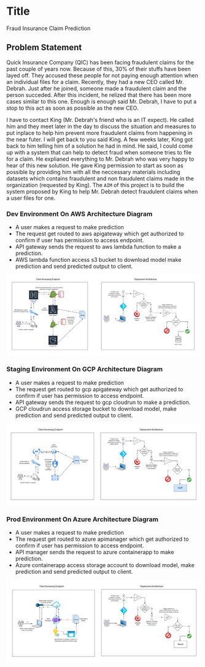 # Title
Fraud Insurance Claim Prediction

## Problem Statement
Quick Insurance Company (QIC) has been facing fraudulent claims for the past couple of years now. Because of this, 30% of their stuffs have been layed off. They accused these people for not paying enough attention when an individual files for a claim. Recently, they had a new CEO called Mr. Debrah. Just after he joined, someone made a fraudulent claim and the person succeded. After this incident, he relized that there has been more cases similar to this one. Enough is enough said Mr. Debrah, I have to put a stop to this act as soon as possible as the new CEO.

I have to contact King (Mr. Debrah's friend who is an IT expect). He called him and they meet later in the day to discuss the situation and measures to put inplace to help him prevent more fraudulent claims from happening in the near futer. I will get back to you said King. A few weeks later, King got back to him telling him of a solution he had in mind. He said, I could come up with a system that can help to detect fraud when someone tries to file for a claim. He explianed everything to Mr. Debrah who was very happy to hear of this new solution. He gave King permission to start as soon as possible by providing him with all the neccessary materials including datasets which contains fraudulent and non fraudulent claims made in the organization (requested by King). The `AIM` of this project is to build the system proposed by King to help Mr. Debrah detect fraudulent claims when a user files for one.

### Dev Environment On AWS Architecture Diagram
* A user makes a request to make prediction
* The request get routed to aws apigateway which get authorized to confirm if user has permission to access endpoint.
* API gateway sends the request to aws lambda function to make a prediction.
* AWS lambda function access s3 bucket to download model make prediction and send predicted output to client.

![aws diagram](./docs/images/all-aws.png)

### Staging Environment On GCP Architecture Diagram
* A user makes a request to make prediction
* The request get routed to gcp apigateway which get authorized to confirm if user has permission to access endpoint.
* API gateway sends the request to gcp cloudrun to make a prediction.
* GCP cloudrun access storage bucket to download model, make prediction and send predicted output to client.

![gcp diagram](./docs/images/gcp-all.png)

### Prod Environment On Azure Architecture Diagram
* A user makes a request to make prediction
* The request get routed to azure apimanager which get authorized to confirm if user has permission to access endpoint.
* API manager sends the request to azure containerapp to make prediction.
* Azure containerapp access storage account to download model, make prediction and send predicted output to client.

![azure diagram](./docs/images/azure-all.png)
